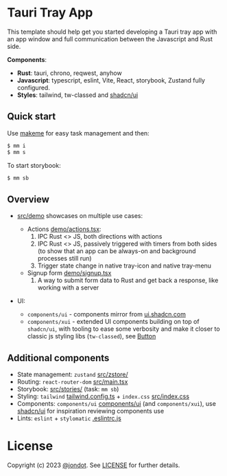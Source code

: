 # Tauri Tray App

This template should help get you started developing a Tauri tray app with an app window and full communication between the Javascript and Rust side.

**Components**:

* **Rust**: tauri, chrono, reqwest, anyhow
* **Javascript**: typescript, eslint, Vite, React, storybook, Zustand fully configured.
* **Styles**: tailwind, tw-classed and [shadcn/ui](https://ui.shadcn.com)

## Quick start

Use [makeme](https://github.com/jondot/makeme) for easy task management and then:

```bash
$ mm i
$ mm s
```

To start storybook:

```bash
$ mm sb
```


## Overview

* [src/demo](src/demo/) showcases on multiple use cases:
  * Actions [demo/actions.tsx](src/demo/actions.tsx):
    1. IPC Rust <> JS, both directions with actions
    2. IPC Rust <> JS, passively triggered with timers from both sides (to show that an app can be always-on and background processes still run)
    3. Trigger state change in native tray-icon and native tray-menu
  * Signup form [demo/signup.tsx](src/demo/form.tsx)
    1. A way to submit form data to Rust and get back a response, like working with a server


* UI: 
  * `components/ui` -  components mirror from [ui.shadcn.com](https://ui.shadcn.com)
  * `components/xui` - extended UI components building on top of `shadcn/ui`, with tooling to ease some verbosity and make it closer to classic js styling libs (`tw-classed`), see [Button](src/components/xui/button/index.tsx)


## Additional components

* State management: `zustand` [src/zstore/](src/zstore)
* Routing: `react-router-dom` [src/main.tsx](src/main.tsx)
* Storybook: [src/stories/](src/stories/) (task: `mm sb`)
* Styling: `tailwind` [tailwind.config.ts](tailwind.config.js) + `index.css` [src/index.css](src/index.css)
* Components: `components/ui` [components/ui](src/components/ui) (and `components/xui`), use [shadcn/ui](https://ui.shadcn.com/) for inspiration reviewing components use
* Lints: `eslint` + `stylomatic` [.eslintrc.js](.eslintrc.js)

# License

Copyright (c) 2023 [@jondot](http://twitter.com/jondot). See [LICENSE](LICENSE.txt) for further details.
